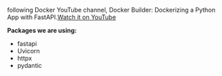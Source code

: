 <!--
 * @Author: clingxin
 * @Date: 2021-02-05 18:01:30
 * @LastEditors: clingxin
 * @LastEditTime: 2021-05-04 14:56:47
 * @FilePath: /python-web-fastapi-docker/README.md
-->

following Docker YouTube channel, Docker Builder: Dockerizing a Python App with FastAPI.[Watch it on YouTube](https://www.youtube.com/watch?v=qQNGw_m8t0Y)

**Packages we are using:**

- fastapi
- Uvicorn
- httpx
- pydantic
